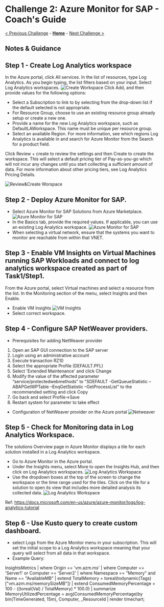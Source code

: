 # Challenge 2: Azure Monitor for SAP - Coach's Guide

[< Previous Challenge](./01-SAP-Auto-Deployment.md) - **[Home](README.md)** - [Next Challenge >](./03-SAP-Security.md)

## Notes & Guidance

## Step 1 - **Create Log Analytics workspace**
In the Azure portal, click All services. In the list of resources, type Log Analytics. As you begin typing, the list filters based on your input. Select Log Analytics workspaces.
![Create Workspace](Images/02-Azure-Monitor-Workspace-Create_1.png)
Click Add, and then provide values for the following options:
- Select a Subscription to link to by selecting from the drop-down list if the default selected is not appropriate.
- For Resource Group, choose to use an existing resource group already setup or create a new one.
- Provide a name for the new Log Analytics workspace, such as DefaultLAWorkspace. This name must be unique per resource group.
- Select an available Region. For more information, see which regions Log Analytics is available in and search for Azure Monitor from the Search for a product field.

Click Review + create to review the settings and then Create to create the workspace. This will select a default pricing tier of Pay-as-you-go which will not incur any changes until you start collecting a sufficient amount of data. For more information about other pricing tiers, see Log Analytics Pricing Details.

![Review&Create Worspace](Images/02-Azure-Monitor-Workspace-Create_2.png)

## Step 2 - **Deploy Azure Monitor for SAP.**

- Select Azure Monitor for SAP Solutions from Azure Marketplace.
![Azure Monitor for SAP](Images/02-Azure-Monitor-Create_Monitor-1.png)
- In the Basics tab, provide the required values. If applicable, you can use an existing Log Analytics workspace.
![Azure Monitor for SAP](Images/02-Azure-Monitor-Create_Monitor-2.png)
- When selecting a virtual network, ensure that the systems you want to monitor are reachable from within that VNET.


## Step 3 - Enable VM Insights on Virtual Machines running SAP Workloads and connect to log analytics workspace created as part of Task1/Step1.
From the Azure portal, select Virtual machines and select a resource from the list. In the Monitoring section of the menu, select Insights and then Enable.
- Enable VM Insights
![VM Insights](Images/Challenge2_VM_Insights.png)
- Select correct workspace. 

## Step 4 - Configure SAP NetWeaver providers.

- Prerequisites for adding NetWeaver provider
1. Open an SAP GUI connection to the SAP server
2. Login using an administrative account
3. Execute transaction RZ10
4. Select the appropriate Profile (DEFAULT.PFL)
5. Select 'Extended Maintenance' and click Change
6. Modify the value of the affected parameter “service/protectedwebmethods” to "SDEFAULT -GetQueueStatistic –ABAPGetWPTable –EnqGetStatistic –GetProcessList" to the recommended setting and click Copy
7. Go back and select Profile->Save
8. Restart system for parameter to take effect

- Configuration of NetWeaver provider on the Azure portal 
![Netweaver](Images/Challenge2_Netweaver.png)

## Step 5 - Check for Monitoring data in Log Analytics Workspace.
The solutions Overview page in Azure Monitor displays a tile for each solution installed in a Log Analytics workspace.
- Go to Azure Monitor in the Azure portal. 
- Under the Insights menu, select More to open the Insights Hub, and then click on Log Analytics workspaces.
![Log Analytics Workspace](Images/02-Azure-Monitor-workspaces-log1.png)
- Use the dropdown boxes at the top of the screen to change the workspace or the time range used for the tiles. Click on the tile for a solution to open its view that includes more detailed analysis its collected data.
![Log Analytics Workspace](Images/02-Azure-Monitor-workspaces-log2.png)

Ref: https://docs.microsoft.com/en-us/azure/azure-monitor/logs/log-analytics-tutorial

## Step 6 - Use Kusto query to create custom dashboard.

- select Logs from the Azure Monitor menu in your subscription. This will set the initial scope to a Log Analytics workspace meaning that your query will select from all data in that workspace.
- Example Query:

InsightsMetrics
| where Origin == 'vm.azm.ms'
| where Computer == 'Server1' or Computer == 'Server2'
| where Namespace == "Memory" and Name == "AvailableMB"
| extend TotalMemory = toreal(todynamic(Tags)["vm.azm.ms/memorySizeMB"])
| extend ConsumedMemoryPercentage = 100 - ((toreal(Val) / TotalMemory) * 100.0)
| summarize MemoryUtilizedPercentage = avg(ConsumedMemoryPercentage)by bin(TimeGenerated, 15m), Computer, _ResourceId
| render timechart;
